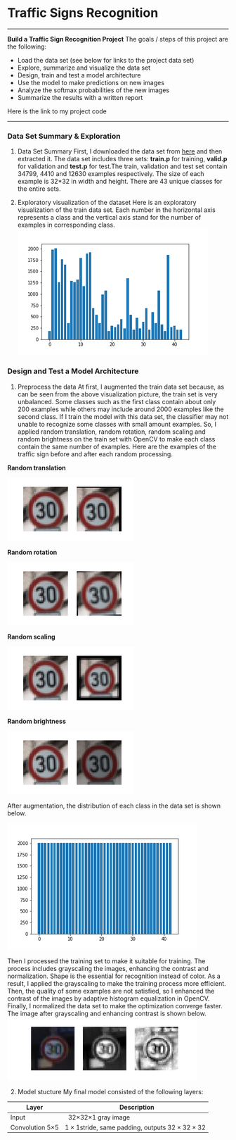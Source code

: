 # Traffic Signs Recognition
---
**Build a Traffic Sign Recognition Project**
The goals / steps of this project are the following:
- Load the data set (see below for links to the project data set)
- Explore, summarize and visualize the data set
- Design, train and test a model architecture
- Use the model to make predictions on new images
- Analyze the softmax probabilities of the new images
- Summarize the results with a written report

Here is the link to my project code

-------

### Data Set Summary & Exploration
1. Data Set Summary
First, I downloaded the data set from [here](https://s3-us-west-1.amazonaws.com/udacity-selfdrivingcar/traffic-signs-data.zip) and then extracted it. The data set includes three sets: **train.p** for training, **valid.p** for validation and **test.p** for test.The train, validation and test set contain 34799, 4410 and 12630 examples respectively. The size of each example is 32*32 in width and height. There are 43 unique classes for the entire sets.

2. Exploratory visualization of the dataset
Here is an exploratory visualization of the train data set. Each number in the horizontal axis represents a class and the vertical axis stand for the number of examples in corresponding class.
![pics](https://github.com/wastal92/CarND-P2/blob/master/file_pics/p1.png)

### Design and Test a Model Architecture
1. Preprocess the data
At first, I augmented the train data set because, as can be seen from the above visualization picture, the train set is very unbalanced. Some classes such as the first class contain about only 200 examples while others may include around 2000 examples like the second class. If I train the model with this data set, the classifier may not unable to recognize some classes with small amount examples. So, I applied random translation, random rotation, random scaling and random brightness on the train set with OpenCV to make each class contain the same number of examples. Here are the examples of the traffic sign before and after each random processing.

**Random translation**

![trans](https://github.com/wastal92/CarND-P2/blob/master/file_pics/translate.png)

**Random rotation**

![rotation](https://github.com/wastal92/CarND-P2/blob/master/file_pics/rotate.png)

**Random scaling**

![scale](https://github.com/wastal92/CarND-P2/blob/master/file_pics/scale.png)

**Random brightness**

![bright](https://github.com/wastal92/CarND-P2/blob/master/file_pics/brightness.png)

After augmentation, the distribution of each class in the data set is shown below.

![after_aug](https://github.com/wastal92/CarND-P2/blob/master/file_pics/after_augment.png)

Then I processed the training set to make it suitable for training. The process includes grayscaling the images, enhancing the contrast and normalization. Shape is the essential for recognition instead of color. As a result, I applied the grayscaling to make the training process more efficient. Then, the quality of some examples are not satisfied, so I enhanced the contrast of the images by adaptive histogram equalization in OpenCV. Finally, I normalized the data set to make the optimization converge faster.
The image after grayscaling and enhancing contrast is shown below.
![after_process](https://github.com/wastal92/CarND-P2/blob/master/file_pics/process.png)

2. Model stucture
My final model consisted of the following layers:

Layer  |   Description
--------|-----------
Input    |   32×32×1 gray image
Convolution 5×5  |  $1\times1$stride, same padding, outputs $32\times32\times32$

